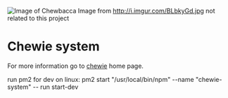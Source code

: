 ![Image of Chewbacca](http://i.imgur.com/BLbkyGd.jpg)
Image from http://i.imgur.com/BLbkyGd.jpg not related to this project

# Chewie system
For more information go to [chewie](https://github.com/mbret/chewie) home page.

run pm2 for dev on linux: pm2 start "/usr/local/bin/npm" --name "chewie-system" -- run start-dev
